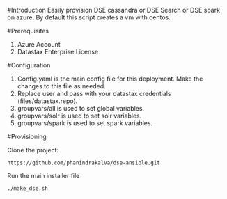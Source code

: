 #Introduction
Easily provision DSE cassandra or DSE Search or DSE spark on azure. By default this script creates a vm with centos.

#Prerequisites
1. Azure Account
2. Datastax Enterprise License

#Configuration

1. Config.yaml is the main config file for this deployment. Make the changes to this file as needed.
2. Replace user and pass with your datastax credentials (files/datastax.repo).
3. groupvars/all is used to set global variables.
4. groupvars/solr is used to set solr variables.
5. groupvars/spark is used to set spark variables.

#Provisioning

Clone the project: 

```
https://github.com/phanindrakalva/dse-ansible.git
```

Run the main installer file

```
./make_dse.sh
```

